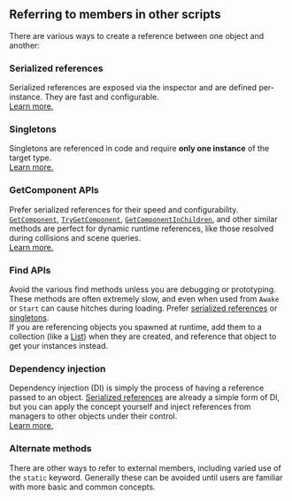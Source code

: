 ## Referring to members in other scripts

There are various ways to create a reference between one object and another:

### Serialized references
Serialized references are exposed via the inspector and are defined per-instance. They are fast and configurable.  
[Learn more.](References/Serialized%20References.md)

### Singletons
Singletons are referenced in code and require **only one instance** of the target type.  
[Learn more.](References/Singletons.md)

### GetComponent APIs
Prefer serialized references for their speed and configurability. [`GetComponent`](https://docs.unity3d.com/ScriptReference/GameObject.GetComponent.html), [`TryGetComponent`](https://docs.unity3d.com/ScriptReference/GameObject.TryGetComponent.html),
[`GetComponentInChildren`](https://docs.unity3d.com/ScriptReference/Component.GetComponentInChildren.html), and other similar methods are perfect for dynamic runtime references, like those resolved during collisions and scene queries.  
[Learn more.](References/GetComponent%20APIs.md)

### Find APIs
Avoid the various find methods unless you are debugging or prototyping. These methods are often extremely slow, and even when used from `Awake` or `Start` can cause hitches during loading. Prefer [serialized references](References/Serialized%20References.md) or [singletons](References/Singletons.md).  
If you are referencing objects you spawned at runtime, add them to a collection (like a [List](https://learn.unity.com/tutorial/lists-and-dictionaries)) when they are created, and reference that object to get your instances instead.

### Dependency injection
Dependency injection (DI) is simply the process of having a reference passed to an object. [Serialized references](References/Serialized%20References.md) are already a simple form of DI, but you can apply the concept yourself and inject references from managers to other objects under their control.  
[Learn more.](References/Simple%20Dependency%20Injection.md)  

### Alternate methods
There are other ways to refer to external members, including varied use of the `static` keyword. Generally these can be avoided until users are familiar with more basic and common concepts.